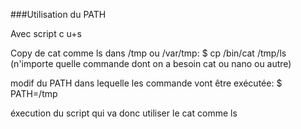 ###Utilisation du PATH

Avec script c u+s

Copy de cat comme ls dans /tmp ou /var/tmp: $ cp /bin/cat /tmp/ls (n'importe quelle commande dont on a besoin cat ou nano ou autre)

modif du PATH dans lequelle les commande vont être exécutée: $ PATH=/tmp

éxecution du script qui va donc utiliser le cat comme ls

